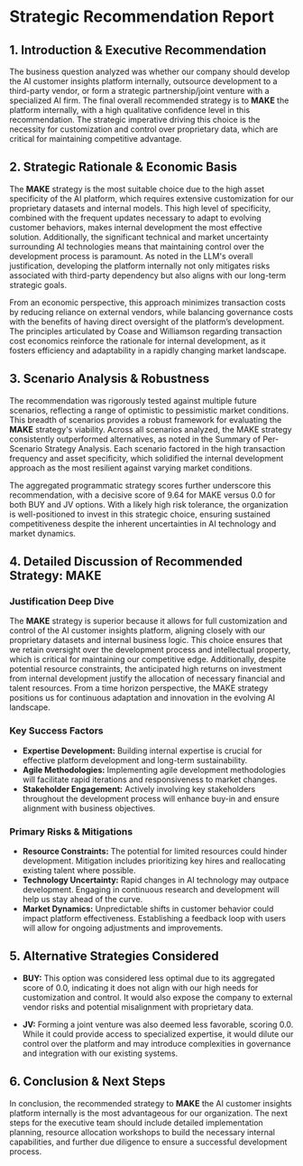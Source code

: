 # Strategic Recommendation Report

## 1. Introduction & Executive Recommendation
The business question analyzed was whether our company should develop the AI customer insights platform internally, outsource development to a third-party vendor, or form a strategic partnership/joint venture with a specialized AI firm. The final overall recommended strategy is to **MAKE** the platform internally, with a high qualitative confidence level in this recommendation. The strategic imperative driving this choice is the necessity for customization and control over proprietary data, which are critical for maintaining competitive advantage.

## 2. Strategic Rationale & Economic Basis
The **MAKE** strategy is the most suitable choice due to the high asset specificity of the AI platform, which requires extensive customization for our proprietary datasets and internal models. This high level of specificity, combined with the frequent updates necessary to adapt to evolving customer behaviors, makes internal development the most effective solution. Additionally, the significant technical and market uncertainty surrounding AI technologies means that maintaining control over the development process is paramount. As noted in the LLM's overall justification, developing the platform internally not only mitigates risks associated with third-party dependency but also aligns with our long-term strategic goals.

From an economic perspective, this approach minimizes transaction costs by reducing reliance on external vendors, while balancing governance costs with the benefits of having direct oversight of the platform’s development. The principles articulated by Coase and Williamson regarding transaction cost economics reinforce the rationale for internal development, as it fosters efficiency and adaptability in a rapidly changing market landscape.

## 3. Scenario Analysis & Robustness
The recommendation was rigorously tested against multiple future scenarios, reflecting a range of optimistic to pessimistic market conditions. This breadth of scenarios provides a robust framework for evaluating the **MAKE** strategy's viability. Across all scenarios analyzed, the MAKE strategy consistently outperformed alternatives, as noted in the Summary of Per-Scenario Strategy Analysis. Each scenario factored in the high transaction frequency and asset specificity, which solidified the internal development approach as the most resilient against varying market conditions.

The aggregated programmatic strategy scores further underscore this recommendation, with a decisive score of 9.64 for MAKE versus 0.0 for both BUY and JV options. With a likely high risk tolerance, the organization is well-positioned to invest in this strategic choice, ensuring sustained competitiveness despite the inherent uncertainties in AI technology and market dynamics.

## 4. Detailed Discussion of Recommended Strategy: MAKE
### Justification Deep Dive
The **MAKE** strategy is superior because it allows for full customization and control of the AI customer insights platform, aligning closely with our proprietary datasets and internal business logic. This choice ensures that we retain oversight over the development process and intellectual property, which is critical for maintaining our competitive edge. Additionally, despite potential resource constraints, the anticipated high returns on investment from internal development justify the allocation of necessary financial and talent resources. From a time horizon perspective, the MAKE strategy positions us for continuous adaptation and innovation in the evolving AI landscape.

### Key Success Factors
- **Expertise Development:** Building internal expertise is crucial for effective platform development and long-term sustainability.
- **Agile Methodologies:** Implementing agile development methodologies will facilitate rapid iterations and responsiveness to market changes.
- **Stakeholder Engagement:** Actively involving key stakeholders throughout the development process will enhance buy-in and ensure alignment with business objectives.

### Primary Risks & Mitigations
- **Resource Constraints:** The potential for limited resources could hinder development. Mitigation includes prioritizing key hires and reallocating existing talent where possible.
- **Technology Uncertainty:** Rapid changes in AI technology may outpace development. Engaging in continuous research and development will help us stay ahead of the curve.
- **Market Dynamics:** Unpredictable shifts in customer behavior could impact platform effectiveness. Establishing a feedback loop with users will allow for ongoing adjustments and improvements.

## 5. Alternative Strategies Considered
- **BUY:** This option was considered less optimal due to its aggregated score of 0.0, indicating it does not align with our high needs for customization and control. It would also expose the company to external vendor risks and potential misalignment with proprietary data.
  
- **JV:** Forming a joint venture was also deemed less favorable, scoring 0.0. While it could provide access to specialized expertise, it would dilute our control over the platform and may introduce complexities in governance and integration with our existing systems.

## 6. Conclusion & Next Steps
In conclusion, the recommended strategy to **MAKE** the AI customer insights platform internally is the most advantageous for our organization. The next steps for the executive team should include detailed implementation planning, resource allocation workshops to build the necessary internal capabilities, and further due diligence to ensure a successful development process.
